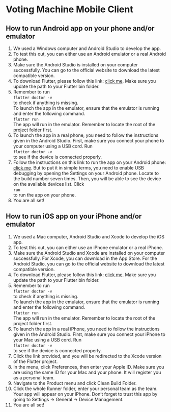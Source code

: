 # Voting Machine Mobile Client
## How to run Android app on your phone and/or emulator  
1. We used a Windows computer and Android Studio to develop the app. 
2. To test this out, you can either use an Android emulator or a real Android phone.  
3. Make sure the Android Studio is installed on your computer successfully. You can go to the official website to download the latest compatible version.  
4. To download Flutter, please follow this link: [click me](https://flutter.dev/docs/get-started/install/macos). Make sure you update the path to your Flutter bin folder.   
5. Remember to run    
`flutter doctor -v`   
to check if anything is missing.   
To launch the app in the emulator, ensure that the emulator is running and enter the following command.   
`flutter run`   
The app will run in the emulator. Remember to locate the root of the project folder first.  
6. To launch the app in a real phone, you need to follow the instructions given in the Android Studio. First, make sure you connect your phone to your computer using a USB cord. Run   
 `flutter doctor -v`  
to see if the device is connected properly.  
7. Follow the instructions on this link to run the app on your Android phone: [click me](https://developer.android.com/training/basics/firstapp/running-app). But to put it in simple terms, you need to enable USB debugging by opening the Settings on your Android phone. Locate to the build number seven times. Then, you will be able to see the device on the available devices list. Click   
`run`   
to run the app on your phone.
8. You are all set!  


## How to run iOS app on your iPhone and/or emulator  
1. We used a Mac computer, Android Studio and Xcode to develop the iOS app. 
2. To test this out, you can either use an iPhone emulator or a real iPhone.  
3. Make sure the Android Studio and Xcode are installed on your computer successfully. For Xcode, you can download in the App Store. For the Android Studio, you can go to the official website to download the latest compatible version.  
4. To download Flutter, please follow this link: [click me](https://flutter.dev/docs/get-started/install/macos). Make sure you update the path to your Flutter bin folder.   
5. Remember to run    
`flutter doctor -v`   
to check if anything is missing.   
To launch the app in the emulator, ensure that the emulator is running and enter the following command.   
`flutter run`   
The app will run in the emulator. Remember to locate the root of the project folder first.  
6. To launch the app in a real iPhone, you need to follow the instructions given in the Android Studio. First, make sure you connect your iPhone to your Mac using a USB cord. Run   
 `flutter doctor -v`  
to see if the device is connected properly.  
7. Click the link provided, and you will be redirected to the Xcode version of the Flutter project.   
8. In the menu, click Preferences, then enter your Apple ID. Make sure you are using the same ID for your Mac and your phone. It will register you as a personal team.  
9. Navigate to the Product menu and click Clean Build Folder.
10. Click the whole Runner folder, enter your personal team as the team.
Your app will appear on your iPhone. Don’t forget to trust this app by going to Settings -> General -> Device Management.   
11. You are all set!  

